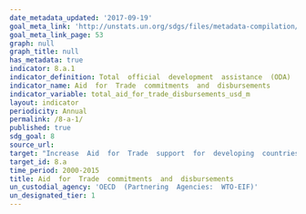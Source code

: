 ```yaml
---
date_metadata_updated: '2017-09-19'
goal_meta_link: 'http://unstats.un.org/sdgs/files/metadata-compilation/Metadata-Goal-8.pdf'
goal_meta_link_page: 53
graph: null
graph_title: null  
has_metadata: true
indicator: 8.a.1
indicator_definition: Total  official  development  assistance  (ODA)  commitments  and  disbursements  that  support  aid  for  trade.  Data  expressed  in  US  millions  of  dollars.
indicator_name: Aid  for  Trade  commitments  and  disbursements
indicator_variable: total_aid_for_trade_disbursements_usd_m
layout: indicator
periodicity: Annual
permalink: /8-a-1/
published: true
sdg_goal: 8
source_url: 
target: "Increase  Aid  for  Trade  support  for  developing  countries,  in  particular  least  developed  countries,  including  through  the  Enhanced  Integrated  Framework  for  Trade-Related  Technical  Assistance  to  Least  Developed  Countries."
target_id: 8.a
time_period: 2000-2015
title: Aid  for  Trade  commitments  and  disbursements
un_custodial_agency: 'OECD  (Partnering  Agencies:  WTO-EIF)'
un_designated_tier: 1
---
```

